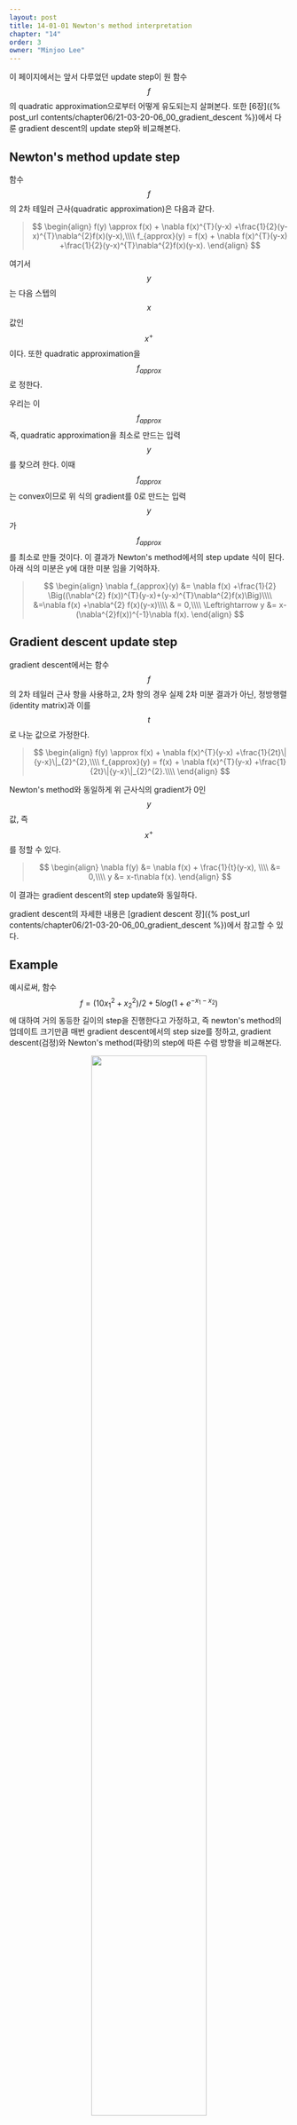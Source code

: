 ```yaml
---
layout: post
title: 14-01-01 Newton's method interpretation
chapter: "14"
order: 3
owner: "Minjoo Lee"
---
```

<script type="text/x-mathjax-config">
MathJax.Hub.Config({
    displayAlign: "center"
});
</script>

이 페이지에서는 앞서 다루었던 update step이 원 함수 $$f$$의 quadratic approximation으로부터 어떻게 유도되는지 살펴본다. 또한 [6장]({% post_url contents/chapter06/21-03-20-06_00_gradient_descent %})에서 다룬 gradient descent의 update step와 비교해본다.

## Newton's method update step
함수 $$f$$의 2차 테일러 근사(quadratic approximation)은 다음과 같다.

>$$
>\begin{align}
>f(y)	\approx f(x) + \nabla f(x)^{T}(y-x) +\frac{1}{2}(y-x)^{T}\nabla^{2}f(x)(y-x),\\\\
>f_{approx}(y)	= f(x) + \nabla f(x)^{T}(y-x) +\frac{1}{2}(y-x)^{T}\nabla^{2}f(x)(y-x).
>\end{align}
>$$

여기서 $$y$$는 다음 스텝의 $$x$$ 값인 $$x^{+}$$이다. 또한 quadratic approximation을 $$f_{approx}$$로 정한다.

우리는 이 $$f_{approx}$$ 즉, quadratic approximation을 최소로 만드는 입력 $$y$$를 찾으려 한다. 이때 $$f_{approx}$$는 convex이므로 위 식의 gradient를 0로 만드는 입력 $$y$$가 $$f_{approx}$$를 최소로 만들 것이다. 이 결과가 Newton's method에서의 step update 식이 된다. 아래 식의 미분은 y에 대한 미분 임을 기억하자.

>$$
>\begin{align}
>\nabla f_{approx}(y)	&= \nabla f(x) +\frac{1}{2} \Big((\nabla^{2} f(x))^{T}(y-x)+(y-x)^{T}\nabla^{2}f(x)\Big)\\\\
>&=\nabla f(x) +\nabla^{2} f(x)(y-x)\\\\
>& = 0,\\\\
>\Leftrightarrow y &= x-(\nabla^{2}f(x))^{-1}\nabla f(x).
>\end{align}
>$$

## Gradient descent update step
gradient descent에서는 함수 $$f$$의 2차 테일러 근사 항을 사용하고, 2차 항의 경우 실제 2차 미분 결과가 아닌, 정방행렬(identity matrix)과 이를 $$t$$로 나눈 값으로 가정한다.

>$$
>\begin{align}
>f(y)	\approx f(x) + \nabla f(x)^{T}(y-x) +\frac{1}{2t}\|{y-x}\|_{2}^{2},\\\\
>f_{approx}(y)	= f(x) + \nabla f(x)^{T}(y-x) +\frac{1}{2t}\|{y-x}\|_{2}^{2}.\\\\
>\end{align}
>$$

Newton's method와 동일하게 위 근사식의 gradient가 0인 $$y$$값, 즉 $$x^{+}$$를 정할 수 있다.
>$$
>\begin{align}
>\nabla f(y) &= \nabla f(x) + \frac{1}{t}(y-x), \\\\
> &= 0,\\\\
>y &= x-t\nabla f(x).
>\end{align}
>$$

이 결과는 gradient descent의 step update와 동일하다.

gradient descent의 자세한 내용은 [gradient descent 장]({% post_url contents/chapter06/21-03-20-06_00_gradient_descent %})에서 참고할 수 있다.

## Example
예시로써, 함수 $$f = (10x_{1}^{2}+x_{2}^{2})/2+5log(1+e^{-x_{1}-x_{2}})$$에 대하여 거의 동등한 길이의 step을 진행한다고 가정하고, 즉 newton's method의 업데이트 크기만큼 매번 gradient descent에서의 step size를 정하고, gradient descent(검정)와 Newton's method(파랑)의 step에 따른 수렴 방향을 비교해본다.

<figure class="image" style="align: center;">
<p align="center">
 <img src="https://wikidocs.net/images/page/21331/gd.JPG" alt="" width="70%" height="70%">
 <figcaption style="text-align: center;">[Fig 1] Comparison between gradient descent(black) and Newton's method(blue)[3]</figcaption>
</p>
</figure>

Fig 1에서도 알 수 있다시피, gradient descent는 2차 미분 항을 정방행렬에 상수가 곱해진 값으로 가정하고 gradient를 계산하기 때문에, 등고선(contour)의 접선 방향에 수직하게(perpendicular) 수렴함을 확인할 수 있고, Newton's method에 비해 느린 수렴 속도를 보인다. 이 후의 나머지 장에서는 Newton's method의 성질과 특징, 수렴성, 예시 등을 다룬다.
